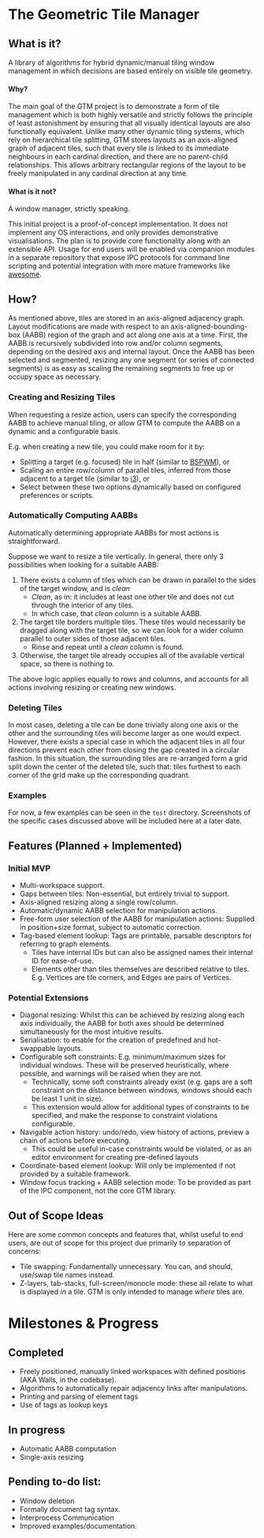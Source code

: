# The Geometric Tile Manager
## What is it?
A library of algorithms for hybrid dynamic/manual tiling window management in which decisions are based entirely on visible tile geometry. 

#### Why?
The main goal of the GTM project is to demonstrate a form of tile management which is both highly versatile and strictly follows the principle of least astonishment by ensuring that all visually identical layouts are also functionally equivalent. Unlike many other dynamic tiling systems, which rely on hierarchical tile splitting, GTM stores layouts as an axis-aligned graph of adjacent tiles, such that every tile is linked to its immediate neighbours in each cardinal direction, and there are no parent-child relationships. This allows arbitrary rectangular regions of the layout to be freely manipulated in any cardinal direction at any time.

#### What is it not?
A window manager, strictly speaking.

This initial project is a proof-of-concept implementation. It does not implement any OS interactions, and only provides demonstrative visualisations. The plan is to provide core functionality along with an extensible API. Usage for end users will be enabled via companion modules in a separate repository that expose IPC protocols for command line scripting and potential integration with more mature frameworks like [awesome][awesome].

## How?

As mentioned above, tiles are stored in an axis-aligned adjacency graph. Layout modifications are made with respect to an axis-aligned-bounding-box (AABB) region of the graph and act along one axis at a time. First, the AABB is recursively subdivided into row and/or column segments, depending on the desired axis and internal layout. Once the AABB has been selected and segmented, resizing any one segment (or series of connected segments) is as easy as scaling the remaining segments to free up or occupy space as necessary.

### Creating and Resizing Tiles
When requesting a resize action, users can specify the corresponding AABB to achieve manual tiling, or allow GTM to compute the AABB on a dynamic and a configurable basis.

E.g. when creating a new tile, you could make room for it by:
- Splitting a target (e.g. focused) tile in half (similar to [BSPWM][bspwm]), or
- Scaling an entire row/column of parallel tiles, inferred from those adjacent to a target tile (similar to [i3][i3]), or
- Select between these two options dynamically based on configured preferences or scripts.

### Automatically Computing AABBs
Automatically determining appropriate AABBs for most actions is straightforward.

Suppose we want to resize a tile vertically. In general, there only 3 possibilities when looking for a suitable AABB:
1. There exists a column of tiles which can be drawn in parallel to the sides of the target window, and is *clean*
   - *Clean*, as in: it includes at least one other tile and does not cut through the interior of any tiles.
   - In which case, that *clean* column is a suitable AABB.
2. The target tile borders multiple tiles. These tiles would necessarily be dragged along with the target tile, so we can look for a wider column parallel to outer sides of those adjacent tiles.
   - Rinse and repeat until a *clean* column is found. 
3. Otherwise, the target tile already occupies all of the available vertical space, so there is nothing to.

The above logic applies equally to rows and columns, and accounts for all actions involving resizing or creating new windows.

### Deleting Tiles
In most cases, deleting a tile can be done trivially along one axis or the other and the surrounding tiles will become larger as one would expect. However, there exists a special case in which the adjacent tiles in all four directions prevent each other from closing the gap created in a circular fashion. In this situation, the surrounding tiles are re-arranged form a grid split down the center of the deleted tile, such that: tiles furthest to each corner of the grid make up the corresponding quadrant.

### Examples
For now, a few examples can be seen in the `test` directory. Screenshots of the specific cases discussed above will be included here at a later date.

## Features (Planned + Implemented)
### Initial MVP
- Multi-workspace support.
- Gaps between tiles: Non-essential, but entirely trivial to support.
- Axis-aligned resizing along a single row/column.
- Automatic/dynamic AABB selection for manipulation actions. 
- Free-form user selection of the AABB for manipulation actions: Supplied in position+size format, subject to automatic correction.
- Tag-based element lookup: Tags are printable, parsable descriptors for referring to graph elements.
  - Tiles have internal IDs but can also be assigned names their internal ID for ease-of-use.
  - Elements other than tiles themselves are described relative to tiles. E.g. Vertices are tile corners, and Edges are pairs of Vertices.

### Potential Extensions
- Diagonal resizing: Whilst this can be achieved by resizing along each axis individually, the AABB for both axes should be determined simultaneously for the most intuitive results.
- Serialisation: to enable for the creation of predefined and hot-swappable layouts.
- Configurable soft constraints: E.g. minimum/maximum sizes for individual windows. These will be preserved heuristically, where possible, and warnings will be raised when they are not. 
  - Technically, some soft constraints already exist (e.g. gaps are a soft constraint on the distance between windows, windows should each be least 1 unit in size).
  - This extension would allow for additional types of constraints to be specified, and make the response to constraint violations configurable.
- Navigable action history: undo/redo, view history of actions, preview a chain of actions before executing.
  - This could be useful in-case constraints would be violated, or as an editor environment for creating pre-defined layouts
- Coordinate-based element lookup: Will only be implemented if not provided by a suitable framework.
- Window focus tracking + AABB selection mode: To be provided as part of the IPC component, not the core GTM library.

## Out of Scope Ideas
Here are some common concepts and features that, whilst useful to end users, are out of scope for this project due primarily to separation of concerns:
- Tile swapping: Fundamentally unnecessary. You can, and should, use/swap tile names instead.
- Z-layers, tab-stacks, full-screen/monocle mode: these all relate to what is displayed *in* a tile. GTM is only intended to manage *where* tiles are.

# Milestones & Progress
## Completed
- Freely positioned, manually linked workspaces with defined positions (AKA Walls, in the codebase).
- Algorithms to automatically repair adjacency links after manipulations.
- Printing and parsing of element tags
- Use of tags as lookup keys

## In progress
- Automatic AABB computation
- Single-axis resizing

## Pending to-do list:
- Window deletion
- Formally document tag syntax.
- Interprocess Communication
- Improved examples/documentation.

[awesome]: https://awesomewm.org
[bspwm]: https://github.com/baskerville/bspwm
[i3]: https://i3wm.org
